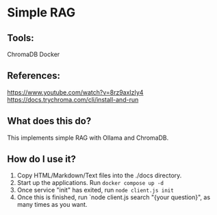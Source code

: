 # Simple RAG

## Tools:
ChromaDB
Docker

## References: 
https://www.youtube.com/watch?v=8rz9axIzIy4
https://docs.trychroma.com/cli/install-and-run

## What does this do?
This implements simple RAG with Ollama and ChromaDB.

## How do I use it?
1) Copy HTML/Markdown/Text files into the ./docs directory.
2) Start up the applications. Run `docker compose up -d`
3) Once service "init" has exited, run `node client.js init`
4) Once this is finished, run `node client.js search "{your question}", as many times as you want.
